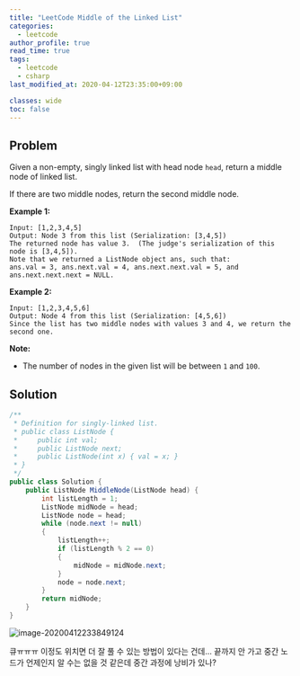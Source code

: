 ```yaml
---
title: "LeetCode Middle of the Linked List"
categories:
  - leetcode
author_profile: true
read_time: true
tags:
  - leetcode
  - csharp
last_modified_at: 2020-04-12T23:35:00+09:00

classes: wide
toc: false
---
```


## Problem

Given a non-empty, singly linked list with head node `head`, return a middle node of linked list.

If there are two middle nodes, return the second middle node.

**Example 1:**

```
Input: [1,2,3,4,5]
Output: Node 3 from this list (Serialization: [3,4,5])
The returned node has value 3.  (The judge's serialization of this node is [3,4,5]).
Note that we returned a ListNode object ans, such that:
ans.val = 3, ans.next.val = 4, ans.next.next.val = 5, and ans.next.next.next = NULL.
```

**Example 2:**

```
Input: [1,2,3,4,5,6]
Output: Node 4 from this list (Serialization: [4,5,6])
Since the list has two middle nodes with values 3 and 4, we return the second one.
```

**Note:**

- The number of nodes in the given list will be between `1` and `100`.



## Solution

```c#
/**
 * Definition for singly-linked list.
 * public class ListNode {
 *     public int val;
 *     public ListNode next;
 *     public ListNode(int x) { val = x; }
 * }
 */
public class Solution {
    public ListNode MiddleNode(ListNode head) {
        int listLength = 1;
        ListNode midNode = head;
        ListNode node = head;
        while (node.next != null)
        {
            listLength++;
            if (listLength % 2 == 0)
            {
                midNode = midNode.next;
            }
            node = node.next;
        }
        return midNode;
    }
}
```

![image-20200412233849124](C:\Users\hyeyo\AppData\Roaming\Typora\typora-user-images\image-20200412233849124.png)

큐ㅠㅠㅠ 이정도 위치면 더 잘 풀 수 있는 방법이 있다는 건데... 끝까지 안 가고 중간 노드가 언제인지 알 수는 없을 것 같은데 중간 과정에 낭비가 있나?